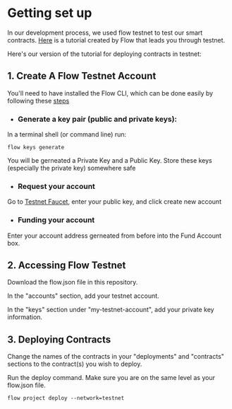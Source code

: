 # Getting set up
In our development process, we used flow testnet to test our smart contracts. 
[Here](https://docs.onflow.org/dapp-deployment/testnet-deployment) is a tutorial created by Flow that leads you through testnet. 

Here's our version of the tutorial for deploying contracts in testnet: 

## 1. Create A Flow Testnet Account

You'll need to have installed the Flow CLI, which can be done easily by following these [steps](https://docs.onflow.org/flow-cli/install)

- ### Generate a key pair (public and private keys):
In a terminal shell (or command line) run:

    flow keys generate

You will be gerneated a Private Key and a Public Key. Store these keys (especially the private key) somewhere safe

- ### Request your account
 Go to [Testnet Faucet](https://testnet-faucet-v2.onflow.org/), enter your public key, and click create new account

- ### Funding your account
 Enter your account address gerneated from before into the Fund Account box.
 
 ## 2. Accessing Flow Testnet
 
 Download the flow.json file in this repository. 
 
 In the "accounts" section, add your testnet account.
 
 In the "keys" section under "my-testnet-account", add your private key information.
 
 
## 3. Deploying Contracts
 Change the names of the contracts in your "deployments" and "contracts" sections to the contract(s) you wish to deploy.
 
 Run the deploy command. Make sure you are on the same level as your flow.json file.
 
    flow project deploy --network=testnet
